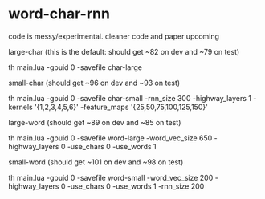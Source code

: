 # word-char-rnn
code is messy/experimental. cleaner code and paper upcoming

large-char (this is the default: should get ~82 on dev and ~79 on test)

th main.lua -gpuid 0 -savefile char-large


small-char (should get ~96 on dev and ~93 on test)

th main.lua -gpuid 0 -savefile char-small -rnn_size 300 -highway_layers 1 -kernels '{1,2,3,4,5,6}' -feature_maps '{25,50,75,100,125,150}'


large-word (should get ~89 on dev and ~85 on test)

th main.lua -gpuid 0 -savefile word-large -word_vec_size 650 -highway_layers 0 -use_chars 0 -use_words 1


small-word (should get ~101 on dev and ~98 on test)

th main.lua -gpuid 0 -savefile word-small -word_vec_size 200 -highway_layers 0 -use_chars 0 -use_words 1 -rnn_size 200



